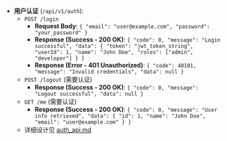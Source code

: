 *   **用户认证** (`/api/v1/auth`):
    *   `POST /login`
        *   **Request Body**: `{ "email": "user@example.com", "password": "your_password" }`
        *   **Response (Success - 200 OK)**: `{ "code": 0, "message": "Login successful", "data": { "token": "jwt_token_string", "userId": 1, "name": "John Doe", "roles": ["admin", "developer"] } }`
        *   **Response (Error - 401 Unauthorized)**: `{ "code": 40101, "message": "Invalid credentials", "data": null }`
    *   `POST /logout` (需要认证)
        *   **Response (Success - 200 OK)**: `{ "code": 0, "message": "Logout successful", "data": null }`
    *   `GET /me` (需要认证)
        *   **Response (Success - 200 OK)**: `{ "code": 0, "message": "User info retrieved", "data": { "id": 1, "name": "John Doe", "email": "user@example.com" } }`
    *   详细设计见 [auth_api.md](./auth_api.md) 